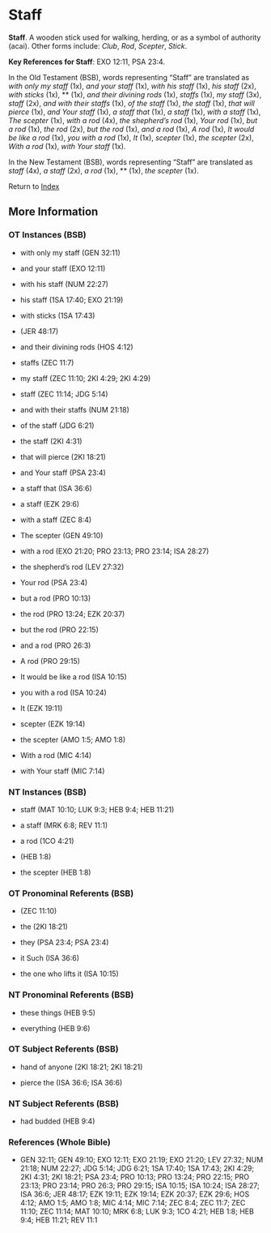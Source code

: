 # Staff
**Staff**. 
A wooden stick used for walking, herding, or as a symbol of authority (acai). 
Other forms include: 
*Club*, *Rod*, *Scepter*, *Stick*. 


**Key References for Staff**: 
EXO 12:11, PSA 23:4. 


In the Old Testament (BSB), words representing “Staff” are translated as 
*with only my staff* (1x), *and your staff* (1x), *with his staff* (1x), *his staff* (2x), *with sticks* (1x), ** (1x), *and their divining rods* (1x), *staffs* (1x), *my staff* (3x), *staff* (2x), *and with their staffs* (1x), *of the staff* (1x), *the staff* (1x), *that will pierce* (1x), *and Your staff* (1x), *a staff that* (1x), *a staff* (1x), *with a staff* (1x), *The scepter* (1x), *with a rod* (4x), *the shepherd’s rod* (1x), *Your rod* (1x), *but a rod* (1x), *the rod* (2x), *but the rod* (1x), *and a rod* (1x), *A rod* (1x), *It would be like a rod* (1x), *you with a rod* (1x), *It* (1x), *scepter* (1x), *the scepter* (2x), *With a rod* (1x), *with Your staff* (1x). 


In the New Testament (BSB), words representing “Staff” are translated as 
*staff* (4x), *a staff* (2x), *a rod* (1x), ** (1x), *the scepter* (1x). 


Return to [Index](00-Index.md)

## More Information

### OT Instances (BSB)

* with only my staff (GEN 32:11)

* and your staff (EXO 12:11)

* with his staff (NUM 22:27)

* his staff (1SA 17:40; EXO 21:19)

* with sticks (1SA 17:43)

*  (JER 48:17)

* and their divining rods (HOS 4:12)

* staffs (ZEC 11:7)

* my staff (ZEC 11:10; 2KI 4:29; 2KI 4:29)

* staff (ZEC 11:14; JDG 5:14)

* and with their staffs (NUM 21:18)

* of the staff (JDG 6:21)

* the staff (2KI 4:31)

* that will pierce (2KI 18:21)

* and Your staff (PSA 23:4)

* a staff that (ISA 36:6)

* a staff (EZK 29:6)

* with a staff (ZEC 8:4)

* The scepter (GEN 49:10)

* with a rod (EXO 21:20; PRO 23:13; PRO 23:14; ISA 28:27)

* the shepherd’s rod (LEV 27:32)

* Your rod (PSA 23:4)

* but a rod (PRO 10:13)

* the rod (PRO 13:24; EZK 20:37)

* but the rod (PRO 22:15)

* and a rod (PRO 26:3)

* A rod (PRO 29:15)

* It would be like a rod (ISA 10:15)

* you with a rod (ISA 10:24)

* It (EZK 19:11)

* scepter (EZK 19:14)

* the scepter (AMO 1:5; AMO 1:8)

* With a rod (MIC 4:14)

* with Your staff (MIC 7:14)



### NT Instances (BSB)

* staff (MAT 10:10; LUK 9:3; HEB 9:4; HEB 11:21)

* a staff (MRK 6:8; REV 11:1)

* a rod (1CO 4:21)

*  (HEB 1:8)

* the scepter (HEB 1:8)



### OT Pronominal Referents (BSB)

*  (ZEC 11:10)

* the (2KI 18:21)

* they (PSA 23:4; PSA 23:4)

* it Such (ISA 36:6)

* the one who lifts it (ISA 10:15)



### NT Pronominal Referents (BSB)

* these things (HEB 9:5)

* everything (HEB 9:6)



### OT Subject Referents (BSB)

* hand of anyone (2KI 18:21; 2KI 18:21)

* pierce the (ISA 36:6; ISA 36:6)



### NT Subject Referents (BSB)

* had budded (HEB 9:4)



### References (Whole Bible)

* GEN 32:11; GEN 49:10; EXO 12:11; EXO 21:19; EXO 21:20; LEV 27:32; NUM 21:18; NUM 22:27; JDG 5:14; JDG 6:21; 1SA 17:40; 1SA 17:43; 2KI 4:29; 2KI 4:31; 2KI 18:21; PSA 23:4; PRO 10:13; PRO 13:24; PRO 22:15; PRO 23:13; PRO 23:14; PRO 26:3; PRO 29:15; ISA 10:15; ISA 10:24; ISA 28:27; ISA 36:6; JER 48:17; EZK 19:11; EZK 19:14; EZK 20:37; EZK 29:6; HOS 4:12; AMO 1:5; AMO 1:8; MIC 4:14; MIC 7:14; ZEC 8:4; ZEC 11:7; ZEC 11:10; ZEC 11:14; MAT 10:10; MRK 6:8; LUK 9:3; 1CO 4:21; HEB 1:8; HEB 9:4; HEB 11:21; REV 11:1



